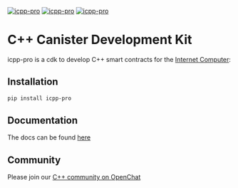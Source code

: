 [![icpp-pro](https://github.com/icppWorld/icpp-pro/actions/workflows/cicd-ubuntu.yml/badge.svg)](https://github.com/icppWorld/icpp-pro/actions/workflows/cicd-ubuntu.yml)
[![icpp-pro](https://github.com/icppWorld/icpp-pro/actions/workflows/cicd-mac.yml/badge.svg)](https://github.com/icppWorld/icpp-pro/actions/workflows/cicd-mac.yml)
[![icpp-pro](https://github.com/icppWorld/icpp-pro/actions/workflows/cicd-windows.yml/badge.svg)](https://github.com/icppWorld/icpp-pro/actions/workflows/cicd-windows.yml)

# C++ Canister Development Kit

icpp-pro is a cdk to develop C++ smart contracts for the  [Internet Computer](https://internetcomputer.org/):

## Installation

```bash
pip install icpp-pro
```

## Documentation

The docs can be found [here](https://docs.icpp.world)

## Community

Please join our [C++ community on OpenChat](https://oc.app/community/cklkv-3aaaa-aaaar-ar7uq-cai/?ref=6e3y2-4yaaa-aaaaf-araya-cai)

